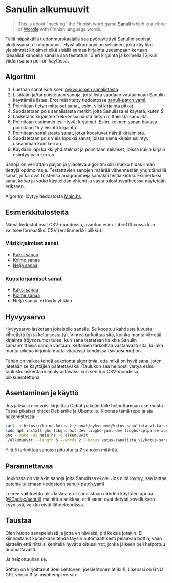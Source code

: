 # Sanulin alkumuuvit

> This is about "hacking" the Finnish word game
> [Sanuli](https://sanuli.fi/) which is a clone of
> [Wordle](https://www.powerlanguage.co.uk/wordle/) with Finnish
> language words.

Tällä näpsäkällä tiedonmurskaajalla saa pyöräytettyä [Sanuliin](https://sanuli.fi) sopivat
aloitussanat eli alkumuuvit. Hyvä alkumuuvi on sellainen, joka käy läpi
yleisimmät kirjaimet eikä sisällä samaa kirjainta useampaan
kertaan. Ideaalisti kahdella sanalla saa testattua 10 eri kirjainta ja
kolmella 15, kun viiden sanan peli on käytössä.

## Algoritmi

1. Luetaan sanat Kotuksen [nykysuomen
   sanalistasta](https://kaino.kotus.fi/sanat/nykysuomi/).
2. Lisätään ja/tai poistetaan sanoja, jotta lista saadaan vastaamaan
   Sanulin käyttämää listaa. Erot määritetty tiedostossa
   [sanuli-patch.yaml](sanuli-patch.yaml).
3. Poimitaan tietyn mittaiset sanat, esim. viisi kirjainta pitkät.
4. Suodatetaan pois sanalistasta merkit, joita Sanulissa ei käytetä,
   kuten *Š*.
5. Lasketaan kirjainten frekvenssi näistä tietyn mittaisista sanoista.
6. Poimitaan useimmin esiintyvät kirjaimet. Esim. kolmen sanan haussa
   poimitaan 15 yleisintä kirjainta.
7. Poimitaan sanalistasta sanat, jotka koostuvat näistä kirjaimista.
8. Suodatetaan pois vielä lopuksi sanat, joissa sama kirjain esiintyy
   useamman kuin kerran.
9. Käydään läpi kaikki yhdistelmät ja poimitaan sellaiset, joissa
   kukin kirjain esiintyy vain kerran.

Sanoja on verrattain paljon ja ylläoleva algoritmi olisi melko hidas
ilman tiettyjä optimointeja. Testattavien sanojen määrää vähennetään
yhdistämällä sanat, jotka ovat toistensa anagrammeja samaksi
testialkioksi. Esimerkiksi sanat *kotva* ja *votka* käsitellään yhtenä
ja vasta tulostusvaiheessa näytetään erikseen.

Algoritmi löytyy tiedostosta [Main.hs](Main.hs).

## Esimerkkitulosteita

Nämä tiedostot ovat CSV-muodossa, avautuu esim. LibreOfficessa kun
valitsee formaatiksi CSV (erotinmerkki pilkku).

### Viisikirjaimiset sanat

* [Kaksi sanaa](https://zouppen.iki.fi/projektit/sanuli/sanuli5-2.csv)
* [Kolme sanaa](https://zouppen.iki.fi/projektit/sanuli/sanuli5-3.csv)
* [Neljä sanaa](https://zouppen.iki.fi/projektit/sanuli/sanuli5-4.csv)

### Kuusikirjaimiset sanat

* [Kaksi sanaa](https://zouppen.iki.fi/projektit/sanuli/sanuli6-2.csv)
* [Kolme sanaa](https://zouppen.iki.fi/projektit/sanuli/sanuli6-3.csv)
* Neljä sanaa: ei löydy yhtään

## Hyvyysarvo

Hyvyysarvo lasketaan jokaiselle sanalle.  Se koostuu kahdesta luvusta;
vihreästä (g) ja keltaisesta (y). Vihreä tarkoittaa sitä, kuinka monta
vihreää kirjainta (*täysosuma*) tulee, kun sana testataan kaikkia
Sanulin samanmittaisia sanoja vastaan. Keltainen tarkoittaa
vastaavasti sitä, kuinka monta oikeaa kirjainta mutta väärässä
kohdassa (*sivuosuma*) on.

Tähän on vaikea tehdä aukotonta algoritmia, että mikä on hyvä sana,
joten jätetään se käyttäjien päätettäväksi. Taulukon saa helposti
vietyä esim. taulukkolaskentaan analysoitavaksi kun sen tuo
CSV-moodissa, pilkkuerotettuna.

## Asentaminen ja käyttö

Jos jaksaisi niin voisi kirjoittaa Cabal-paketin tälle helpottamaan
asennusta. Tässä pikaiset ohjeet Debianille ja Ubuntulle. Kloonaa tämä
repo ja aja hakemistossa:

```sh
curl -s https://kaino.kotus.fi/sanat/nykysuomi/kotus-sanalista-v1.tar.gz | tar -xzv
sudo apt install ghc libghc-hxt-dev libghc-yaml-dev libghc-optparse-applicative-dev
ghc --make -O2 Main.hs -o alkumuuvit
./alkumuuvit --length 5 --words 2 --kotus kotus-sanalista_v1/kotus-sanalista_v1.xml --patch sanuli-patch.yaml
```

Yllä *5* tarkoittaa sanojen pituutta ja *2* sanojen määrää.

## Parannettavaa

Joukossa on vieläkin sanoja joita Sanulissa ei ole. Jos niitä löytyy,
saa laittaa patchia tulemaan tiedostoon
[sanuli-patch.yaml](sanuli-patch.yaml)

Toinen vaihtoehto olisi laskea erot sanalistaan nähden käyttäen apuna
([@Cadiac/sanuli](https://github.com/Cadiac/sanuli)) mainittua
seikkaa, että sanat ovat tietysti sovelluksen kyydissä, vaikka eivät
lähdekoodissa.

## Taustaa

Olen huono sanapeleissä ja jotta en häviäisi, piti keksiä jotakin. Ei
kiinnostanut kuitenkaan tehdä täysin automaattisesti pelaavaa bottia,
vaan ajattelin että riittäisi kehitellä hyvät aloitussiirrot, jonka
jälkeen peli helpottuu huomattavasti.

Ja helpottuuhan se.

Softan on kirjoittanut Joel Lehtonen, joel.lehtonen ät
iki.fi. Lisenssi on GNU GPL versio 3 tai myöhempi versio.
